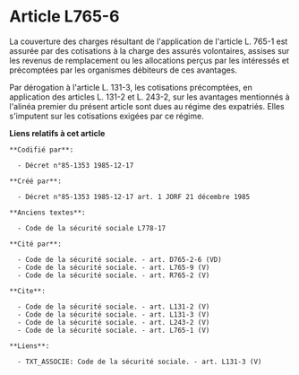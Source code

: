 # Article L765-6

La couverture des charges résultant de l'application de l'article L. 765-1 est assurée par des cotisations à la charge des
assurés volontaires, assises sur les revenus de remplacement ou les allocations perçus par les intéressés et précomptées par
les organismes débiteurs de ces avantages. 

Par dérogation à l'article L. 131-3, les cotisations précomptées, en application des articles L. 131-2 et L. 243-2, sur les
avantages mentionnés à l'alinéa premier du présent article sont dues au régime des expatriés. Elles s'imputent sur les
cotisations exigées par ce régime.

**Liens relatifs à cet article**

	**Codifié par**:

	  - Décret n°85-1353 1985-12-17

	**Créé par**:

	  - Décret n°85-1353 1985-12-17 art. 1 JORF 21 décembre 1985

	**Anciens textes**:

	  - Code de la sécurité sociale L778-17

	**Cité par**:

	  - Code de la sécurité sociale. - art. D765-2-6 (VD)
	  - Code de la sécurité sociale. - art. L765-9 (V)
	  - Code de la sécurité sociale. - art. R765-2 (V)

	**Cite**:

	  - Code de la sécurité sociale. - art. L131-2 (V)
	  - Code de la sécurité sociale. - art. L131-3 (V)
	  - Code de la sécurité sociale. - art. L243-2 (V)
	  - Code de la sécurité sociale. - art. L765-1 (V)

	**Liens**:

	  - TXT_ASSOCIE: Code de la sécurité sociale. - art. L131-3 (V)
